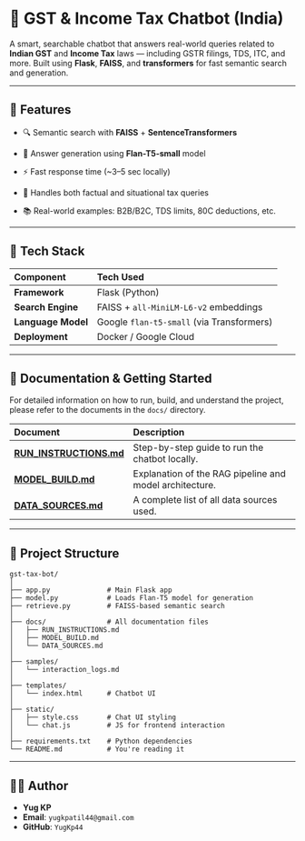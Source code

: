 # 🤖 GST & Income Tax Chatbot (India)

A smart, searchable chatbot that answers real-world queries related to **Indian GST** and **Income Tax** laws — including GSTR filings, TDS, ITC, and more. Built using **Flask**, **FAISS**, and **transformers** for fast semantic search and generation.

---

## 📌 Features

- 🔍 Semantic search with **FAISS** + **SentenceTransformers**
- 🧠 Answer generation using **Flan-T5-small** model
- ⚡ Fast response time (~3–5 sec locally)
- 📄 Handles both factual and situational tax queries

- 📚 Real-world examples: B2B/B2C, TDS limits, 80C deductions, etc.

---

## 🧱 Tech Stack

| Component          | Tech Used                                 |
| :----------------- | :---------------------------------------- |
| **Framework**      | Flask (Python)                            |
| **Search Engine**  | FAISS + `all-MiniLM-L6-v2` embeddings     |
| **Language Model** | Google `flan-t5-small` (via Transformers) |
| **Deployment**     | Docker / Google Cloud                     |

---

## 📄 Documentation & Getting Started

For detailed information on how to run, build, and understand the project, please refer to the documents in the `docs/` directory.

| Document                                            | Description                                             |
| :-------------------------------------------------- | :------------------------------------------------------ |
| **[RUN_INSTRUCTIONS.md](documentation/RUN_INSTRUCTIONS.md)** | Step-by-step guide to run the chatbot locally.          |
| **[MODEL_BUILD.md](documentation/MODEL_BUILD.md)**           | Explanation of the RAG pipeline and model architecture. |
| **[DATA_SOURCES.md](documentation/DATA_SOURCES.md)**         | A complete list of all data sources used.               |


---

## 📁 Project Structure

```
gst-tax-bot/
│
├── app.py              # Main Flask app
├── model.py            # Loads Flan-T5 model for generation
├── retrieve.py         # FAISS-based semantic search
│
├── docs/               # All documentation files
│   ├── RUN_INSTRUCTIONS.md
│   ├── MODEL_BUILD.md
│   └── DATA_SOURCES.md
│
├── samples/
│   └── interaction_logs.md
│
├── templates/
│   └── index.html      # Chatbot UI
│
├── static/
│   ├── style.css       # Chat UI styling
│   └── chat.js         # JS for frontend interaction
│
├── requirements.txt    # Python dependencies
└── README.md           # You're reading it
```

---

## 🙋‍♂️ Author

- **Yug KP**
- **Email**: `yugkpatil44@gmail.com`
- **GitHub**: `YugKp44`
